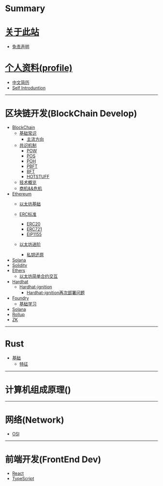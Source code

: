 # Summary
# [关于此站]()
- [免责声明](README.md)
# [个人资料(profile)]()

- [中文简历](./Personal/简历.md)
- [Self Introduntion](./Personal/resume.md)
  
---
# 区块链开发(BlockChain Develop)
- [BlockChain](./BlockChain/General/blockchain.md)
  - [基础常识](./BlockChain/General/BasicOfBlockchain.md)
    - [主流方向](./BlockChain/General/Mainstream_direction.md) 
  - [共识机制]()
    - [POW](./BlockChain/General/Consensus/pow.md)
    - [POS](./BlockChain/General/Consensus/pos.md)
    - [POH](./BlockChain/General/Consensus/poh.md)
    - [PBFT](./BlockChain/General/Consensus/pbft.md)
    - [BFT]() 
    - [HOTSTUFF](./BlockChain/General/Consensus/hotstuff.md)
  - [技术概览]()
  - [商机&&危机]()
- [Ethereum](./BlockChain/Ethereum/ethereum.md)
  - [以太坊基础](./BlockChain/Ethereum/Basic/EthereumBasic.md)
    
  - [ERC标准](./BlockChain/Ethereum/ERC/ERC.md)
    - [ERC20](./BlockChain/Ethereum/ERC/ERC20.md)
    - [ERC721](./BlockChain/Ethereum/ERC/ERC721.md)
    - [EIP1155]()
  - [以太坊进阶]()
    - [私钥还原](./BlockChain/Ethereum/Advanced/PrivatekeyCovert.md)
- [Solana]()
- [Solidity]()
- [Ethers]()
  - [以太坊简单合约交互]()
- [Hardhat]()
   - [Hardhat-ignition]()
        - [Hardhat-ignition再次部署问题](./BlockChain/Hardhat/Hardhat-Ignition/redeploy/ignition-redeploy.md)
- [Foundry](./BlockChain/Foundry/FoundryGuide.md)
  - [基础学习]()
- [Solana]()
- [Rollup]()
- [ZK]()


---
# Rust
- [基础]()
  - [特征](./Rust/Basic/Trait.md) 
---
# 计算机组成原理()
---
# 网络(Network)
- [OSI]()


---
# 前端开发(FrontEnd Dev)
- [React]()
- [TypeScript]()